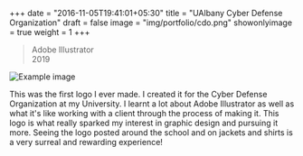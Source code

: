 +++
date = "2016-11-05T19:41:01+05:30"
title = "UAlbany Cyber Defense Organization"
draft = false
image = "img/portfolio/cdo.png"
showonlyimage = true
weight = 1
+++

>Adobe Illustrator  
>2019 
<!--more-->

![Example image](/img/portfolio/cdo.png)

This was the first logo I ever made. I created it for the Cyber Defense Organization at my University. I learnt a lot about Adobe 
Illustrator as well as what it's like working with a client through the process of making it. This logo is what really sparked my interest in graphic
design and pursuing it more. Seeing the logo posted around the school and on jackets and shirts is a very surreal and rewarding experience!
